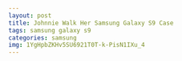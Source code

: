 ```yaml
---
layout: post
title: Johnnie Walk Her Samsung Galaxy S9 Case
tags: samsung galaxy s9
categories: samsung
img: 1YgHpbZKHv5SU6921T0T-k-PisN1IXu_4
---
```

